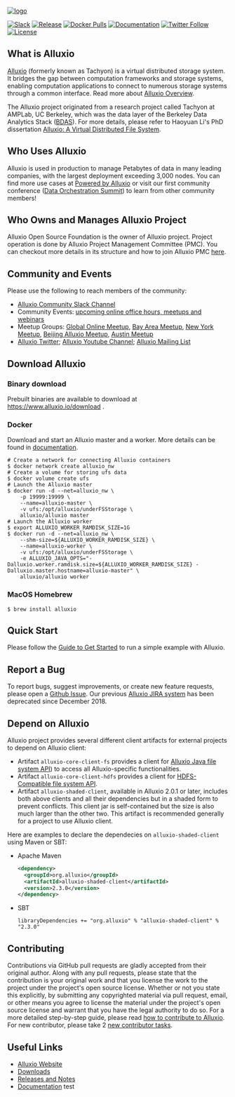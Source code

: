 [![logo](docs/resources/alluxio_logo.png "Alluxio")](https://www.alluxio.io)

[![Slack](https://img.shields.io/badge/slack-alluxio--community-blue.svg?logo=slack)](https://www.alluxio.io/slack)
[![Release](https://img.shields.io/github/release/alluxio/alluxio/all.svg)](https://www.alluxio.io/download)
[![Docker Pulls](https://img.shields.io/docker/pulls/alluxio/alluxio.svg)](https://hub.docker.com/r/alluxio/alluxio)
[![Documentation](https://img.shields.io/badge/docs-reference-blue.svg)](https://www.alluxio.io/docs)
[![Twitter Follow](https://img.shields.io/twitter/follow/alluxio.svg?label=Follow&style=social)](https://twitter.com/intent/follow?screen_name=alluxio)
[![License](https://img.shields.io/github/license/alluxio/alluxio.svg)](https://github.com/Alluxio/alluxio/blob/master/LICENSE)

## What is Alluxio
[Alluxio](https://www.alluxio.io) (formerly known as Tachyon)
is a virtual distributed storage system. It bridges the gap between
computation frameworks and storage systems, enabling computation applications to connect to
numerous storage systems through a common interface. Read more about
[Alluxio Overview](https://docs.alluxio.io/os/user/stable/en/Overview.html).

The Alluxio project originated from a research project called Tachyon at AMPLab, UC Berkeley,
which was the data layer of the Berkeley Data Analytics Stack ([BDAS](https://amplab.cs.berkeley.edu/bdas/)).
For more details, please refer to Haoyuan Li's PhD dissertation
[Alluxio: A Virtual Distributed File System](https://www2.eecs.berkeley.edu/Pubs/TechRpts/2018/EECS-2018-29.html).

## Who Uses Alluxio

Alluxio is used in production to manage Petabytes of data in many leading companies, with
the largest deployment exceeding 3,000 nodes. You can find more use cases at
[Powered by Alluxio](https://www.alluxio.io/powered-by-alluxio) or visit our first community conference ([Data Orchestration Summit](https://www.alluxio.io/data-orchestration-summit-2019/)) to learn from other community members!

## Who Owns and Manages Alluxio Project

Alluxio Open Source Foundation is the owner of Alluxio project.
Project operation is done by Alluxio Project Management Committee (PMC).
You can checkout more details in its structure and how to join Alluxio PMC 
[here](https://github.com/Alluxio/alluxio/wiki/Alluxio-Project-Management-Committee-(PMC)).

## Community and Events
Please use the following to reach members of the community:

* [Alluxio Community Slack Channel](https://www.alluxio.io/slack)
* Community Events: [upcoming online office hours, meetups and webinars](https://www.alluxio.io/events)
* Meetup Groups: [Global Online Meetup](https://www.meetup.com/Alluxio-Global-Online-Meetup/), [Bay Area Meetup](http://www.meetup.com/Alluxio),
[New York Meetup](https://www.meetup.com/Alluxio-Open-Source-New-York-Meetup),
[Beijing Alluxio Meetup](https://www.meetup.com/meetup-group-iLMBZGhS/), [Austin Meetup](https://www.meetup.com/Cloud-Data-Orchestration-Austin/)
* [Alluxio Twitter](https://twitter.com/alluxio); [Alluxio Youtube Channel](https://www.youtube.com/channel/UCpibQsajhwqYPLYhke4RigA); [Alluxio Mailing List](https://groups.google.com/forum/?fromgroups#!forum/alluxio-users)

## Download Alluxio

### Binary download

Prebuilt binaries are available to download at https://www.alluxio.io/download .

### Docker

Download and start an Alluxio master and a worker. More details can be found in [documentation](https://docs.alluxio.io/os/user/stable/en/deploy/Running-Alluxio-On-Docker.html).

```console
# Create a network for connecting Alluxio containers
$ docker network create alluxio_nw
# Create a volume for storing ufs data
$ docker volume create ufs
# Launch the Alluxio master
$ docker run -d --net=alluxio_nw \
    -p 19999:19999 \
    --name=alluxio-master \
    -v ufs:/opt/alluxio/underFSStorage \
    alluxio/alluxio master
# Launch the Alluxio worker
$ export ALLUXIO_WORKER_RAMDISK_SIZE=1G
$ docker run -d --net=alluxio_nw \
    --shm-size=${ALLUXIO_WORKER_RAMDISK_SIZE} \
    --name=alluxio-worker \
    -v ufs:/opt/alluxio/underFSStorage \
    -e ALLUXIO_JAVA_OPTS="-Dalluxio.worker.ramdisk.size=${ALLUXIO_WORKER_RAMDISK_SIZE} -Dalluxio.master.hostname=alluxio-master" \
    alluxio/alluxio worker
```

### MacOS Homebrew

```console
$ brew install alluxio
```

## Quick Start

Please follow the [Guide to Get Started](https://docs.alluxio.io/os/user/stable/en/Getting-Started.html)
to run a simple example with Alluxio.

## Report a Bug

To report bugs, suggest improvements, or create new feature requests, please open a [Github Issue](https://github.com/alluxio/alluxio/issues). Our previous [Alluxio JIRA system](https://alluxio.atlassian.net) has been deprecated since December 2018.

## Depend on Alluxio

Alluxio project provides several different client artifacts for external projects to depend on Alluxio client:

- Artifact `alluxio-core-client-fs` provides a client for
  [Alluxio Java file system API](https://docs.alluxio.io/os/user/stable/en/api/FS-API.html#alluxio-java-api))
  to access all Alluxio-specific functionalities.
- Artifact `alluxio-core-client-hdfs` provides a client for
  [HDFS-Compatible file system API](https://docs.alluxio.io/os/user/stable/en/api/FS-API.html#hadoop-compatible-java-client).
- Artifact `alluxio-shaded-client`, available in Alluxio 2.0.1 or later, includes both above
  clients and all their dependencies but in a shaded form to prevent conflicts. This client jar is
  self-contained but the size is also much larger than the other two. This artifact is recommended
  generally for a project to use Alluxio client.

Here are examples to declare the dependecies on  `alluxio-shaded-client` using Maven or SBT:

- Apache Maven
  ```xml
  <dependency>
    <groupId>org.alluxio</groupId>
    <artifactId>alluxio-shaded-client</artifactId>
    <version>2.3.0</version>
  </dependency>
  ```

- SBT
  ```
  libraryDependencies += "org.alluxio" % "alluxio-shaded-client" % "2.3.0"
  ```

## Contributing

Contributions via GitHub pull requests are gladly accepted from their original author. Along with
any pull requests, please state that the contribution is your original work and that you license the
work to the project under the project's open source license. Whether or not you state this
explicitly, by submitting any copyrighted material via pull request, email, or other means you agree
to license the material under the project's open source license and warrant that you have the legal
authority to do so.
For a more detailed step-by-step guide, please read
[how to contribute to Alluxio](https://docs.alluxio.io/os/user/stable/en/contributor/Contributor-Getting-Started.html).
For new contributor, please take 2 [new contributor tasks](https://github.com/Alluxio/new-contributor-tasks).

## Useful Links

- [Alluxio Website](https://www.alluxio.io/)
- [Downloads](https://www.alluxio.io/download)
- [Releases and Notes](https://www.alluxio.io/download/releases/)
- [Documentation](https://www.alluxio.io/docs/)
test
